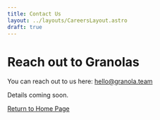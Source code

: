 ```yaml
---
title: Contact Us
layout: ../layouts/CareersLayout.astro
draft: true
---
```


# Reach out to Granolas

You can reach out to us here: hello@granola.team

Details coming soon.

[Return to Home Page](/)